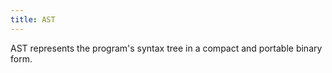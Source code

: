 ```yaml
---
title: AST
---
```


AST represents the program's syntax tree in a compact and portable binary form.
